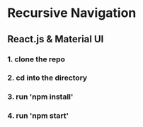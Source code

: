 # Recursive Navigation
## React.js & Material UI

### 1. clone the repo
### 2. cd into the directory
### 3. run 'npm install'
### 4. run 'npm start'